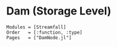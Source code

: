 # Dam (Storage Level)

```@autodocs
Modules = [Streamfall]
Order   = [:function, :type]
Pages   = ["DamNode.jl"]
```